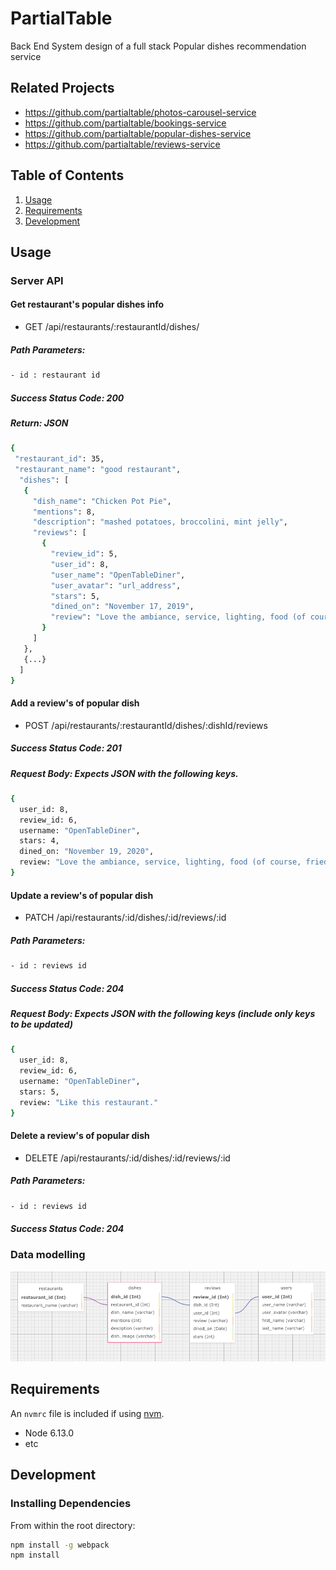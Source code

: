 # PartialTable

Back End System design of a full stack Popular dishes recommendation service

## Related Projects
  - https://github.com/partialtable/photos-carousel-service
  - https://github.com/partialtable/bookings-service
  - https://github.com/partialtable/popular-dishes-service
  - https://github.com/partialtable/reviews-service

## Table of Contents

1. [Usage](#Usage)
1. [Requirements](#requirements)
1. [Development](#development)

## Usage

### Server API

#### Get restaurant's popular dishes info
- GET /api/restaurants/:restaurantId/dishes/
##### Path Parameters:
```sh
- id : restaurant id
```
##### Success Status Code: 200
##### Return: JSON
```sh
{
 "restaurant_id": 35,
 "restaurant_name": "good restaurant",
  "dishes": [
   {
     "dish_name": "Chicken Pot Pie",
     "mentions": 8,
     "description": "mashed potatoes, broccolini, mint jelly",
     "reviews": [
       {
         "review_id": 5,
         "user_id": 8,
         "user_name": "OpenTableDiner",
         "user_avatar": "url_address",
         "stars": 5,
         "dined_on": "November 17, 2019",
         "review": "Love the ambiance, service, lighting, food (of course, fried chicken was superb) and Dimitri manages to always greet his guests as if they were family, which is so rare in this town"
       }
     ]
   },
   {...}
  ]
}
```
#### Add a review's of popular dish
- POST /api/restaurants/:restaurantId/dishes/:dishId/reviews
##### Success Status Code: 201
##### Request Body: Expects JSON with the following keys.
```sh
{
  user_id: 8,
  review_id: 6,
  username: "OpenTableDiner",
  stars: 4,
  dined_on: "November 19, 2020",
  review: "Love the ambiance, service, lighting, food (of course, fried chicken was superb) and Dimitri manages to always greet his guests as if they were family, which is so rare in this town"
}
```

#### Update a review's of popular dish
- PATCH /api/restaurants/:id/dishes/:id/reviews/:id
##### Path Parameters:
```sh
- id : reviews id
```
##### Success Status Code: 204
##### Request Body: Expects JSON with the following keys (include only keys to be updated)
```sh
{
  user_id: 8,
  review_id: 6,
  username: "OpenTableDiner",
  stars: 5,
  review: "Like this restaurant."
}
```

#### Delete a review's of popular dish
- DELETE /api/restaurants/:id/dishes/:id/reviews/:id
##### Path Parameters:
```sh
- id : reviews id
```
##### Success Status Code: 204

### Data modelling
![Data modelling](/data_model.png)
<!-- Format: ![Alt Text](url) -->

## Requirements

An `nvmrc` file is included if using [nvm](https://github.com/creationix/nvm).

- Node 6.13.0
- etc

## Development

### Installing Dependencies

From within the root directory:

```sh
npm install -g webpack
npm install
```


